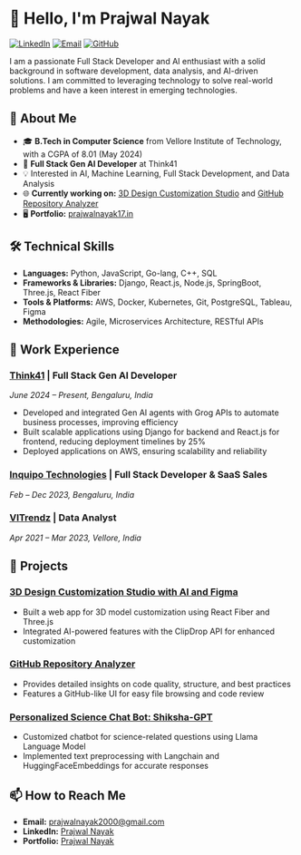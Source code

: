 # 👋 Hello, I'm Prajwal Nayak

[![LinkedIn](https://img.shields.io/badge/-PrajwalNayak-blue?style=flat-square&logo=Linkedin&logoColor=white&link=https://www.linkedin.com/in/prajwalnayak/)](https://www.linkedin.com/in/prajwalnayak/)
[![Email](https://img.shields.io/badge/-prajwalnayak2000@gmail.com-c14438?style=flat-square&logo=Gmail&logoColor=white&link=mailto:prajwalnayak2000@gmail.com)](mailto:prajwalnayak2000@gmail.com)
[![GitHub](https://img.shields.io/github/followers/PrajwalNayak?label=follow&style=social)](https://github.com/PrajwalNayak)


I am a passionate Full Stack Developer and AI enthusiast with a solid background in software development, data analysis, and AI-driven solutions. I am committed to leveraging technology to solve real-world problems and have a keen interest in emerging technologies.

## 🚀 About Me

- 🎓 **B.Tech in Computer Science** from Vellore Institute of Technology, with a CGPA of 8.01 (May 2024)
- 💼 **Full Stack Gen AI Developer** at Think41
- 💡 Interested in AI, Machine Learning, Full Stack Development, and Data Analysis
- 🌐 **Currently working on:** [3D Design Customization Studio](https://github.com/PrajwalNayak/3d-design-customization) and [GitHub Repository Analyzer](https://github.com/PrajwalNayak/github-repository-analyzer)
-  🖥️ **Portfolio:** [prajwalnayak17.in](https://prajwalnayak17.in/)

## 🛠️ Technical Skills

- **Languages:** Python, JavaScript, Go-lang, C++, SQL
- **Frameworks & Libraries:** Django, React.js, Node.js, SpringBoot, Three.js, React Fiber
- **Tools & Platforms:** AWS, Docker, Kubernetes, Git, PostgreSQL, Tableau, Figma
- **Methodologies:** Agile, Microservices Architecture, RESTful APIs

## 💼 Work Experience

### [Think41](https://www.think41.com/) | Full Stack Gen AI Developer
*June 2024 – Present, Bengaluru, India*
- Developed and integrated Gen AI agents with Grog APIs to automate business processes, improving efficiency
- Built scalable applications using Django for backend and React.js for frontend, reducing deployment timelines by 25%
- Deployed applications on AWS, ensuring scalability and reliability

### [Inquipo Technologies](https://www.inquipo.com/) | Full Stack Developer & SaaS Sales
*Feb – Dec 2023, Bengaluru, India*


### [VITrendz](https://www.vitrendz.com/) | Data Analyst
*Apr 2021 – Mar 2023, Vellore, India*

## 🌟 Projects

### [3D Design Customization Studio with AI and Figma](https://github.com/PrajwalNayak/3d-design-customization)
- Built a web app for 3D model customization using React Fiber and Three.js
- Integrated AI-powered features with the ClipDrop API for enhanced customization

### [GitHub Repository Analyzer](https://github.com/PrajwalNayak/github-repository-analyzer)
- Provides detailed insights on code quality, structure, and best practices
- Features a GitHub-like UI for easy file browsing and code review

### [Personalized Science Chat Bot: Shiksha-GPT](https://github.com/PrajwalNayak/shiksha-gpt)
- Customized chatbot for science-related questions using Llama Language Model
- Implemented text preprocessing with Langchain and HuggingFaceEmbeddings for accurate responses

## 📫 How to Reach Me

- **Email:** [prajwalnayak2000@gmail.com](mailto:prajwalnayak2000@gmail.com)
- **LinkedIn:** [Prajwal Nayak](https://www.linkedin.com/in/prajwalnayak/)
- **Portfolio:** [Prajwal Nayak](https://prajwalnayak17.in/)

